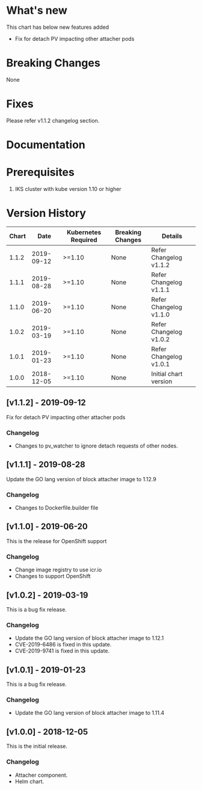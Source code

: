 # What's new

This chart has below new features added

- Fix for detach PV impacting other attacher pods


# Breaking Changes
None


# Fixes

Please refer v1.1.2 changelog section.


# Documentation
<Link of IBM block attacher needs to be added here>


# Prerequisites

1. IKS cluster with kube version 1.10 or higher


# Version History

| Chart | Date | Kubernetes Required | Breaking Changes | Details                    |
| ----- | ---------- | ------------ | ---------------- | --------------------------- |
| 1.1.2 | 2019-09-12 | >=1.10       | None             | Refer Changelog v1.1.2      |
| 1.1.1 | 2019-08-28 | >=1.10       | None             | Refer Changelog v1.1.1      |
| 1.1.0 | 2019-06-20 | >=1.10       | None             | Refer Changelog v1.1.0      |
| 1.0.2 | 2019-03-19 | >=1.10       | None             | Refer Changelog v1.0.2      |
| 1.0.1 | 2019-01-23 | >=1.10       | None             | Refer Changelog v1.0.1      |
| 1.0.0 | 2018-12-05 | >=1.10       | None             | Initial chart version       |

## [v1.1.2] - 2019-09-12
Fix for detach PV impacting other attacher pods

### Changelog
- Changes to pv_watcher to ignore detach requests of other nodes.

## [v1.1.1] - 2019-08-28
Update the GO lang version of block attacher image to 1.12.9

### Changelog
- Changes to Dockerfile.builder file

## [v1.1.0] - 2019-06-20
This is the release for OpenShift support

### Changelog
- Change image registry to use icr.io
- Changes to support OpenShift

## [v1.0.2] - 2019-03-19
This is a bug fix release.

### Changelog
- Update the GO lang version of block attacher image to 1.12.1
- CVE-2019-6486 is fixed in this update.
- CVE-2019-9741 is fixed in this update.

## [v1.0.1] - 2019-01-23
This is a bug fix release.

### Changelog
- Update the GO lang version of block attacher image to 1.11.4

## [v1.0.0] - 2018-12-05
This is the initial release.

### Changelog
- Attacher component.
- Helm chart.
